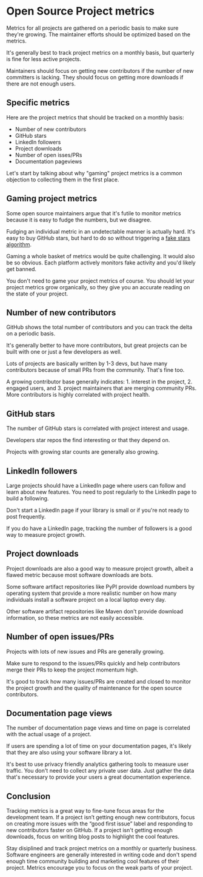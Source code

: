 # Open Source Project metrics

Metrics for all projects are gathered on a periodic basis to make sure they're growing.  The maintainer efforts should be optimized based on the metrics.

It's generally best to track project metrics on a monthly basis, but quarterly is fine for less active projects.

Maintainers should focus on getting new contributors if the number of new committers is lacking.  They should focus on getting more downloads if there are not enough users.

## Specific metrics

Here are the project metrics that should be tracked on a monthly basis:

* Number of new contributors
* GitHub stars
* LinkedIn followers
* Project downloads
* Number of open isses/PRs
* Documentation pageviews

Let's start by talking about why "gaming" project metrics is a common objection to collecting them in the first place.

## Gaming project metrics

Some open source maintainers argue that it's futile to monitor metrics because it is easy to fudge the numbers, but we disagree.

Fudging an individual metric in an undetectable manner is actually hard.  It's easy to buy GitHub stars, but hard to do so without triggering a [fake stars algorithm](https://dagster.io/blog/fake-stars).

Gaming a whole basket of metrics would be quite challenging.  It would also be so obvious.  Each platform actively monitors fake activity and you'd likely get banned.

You don't need to game your project metrics of course.  You should let your project metrics grow organically, so they give you an accurate reading on the state of your project.

## Number of new contributors

GitHub shows the total number of contributors and you can track the delta on a periodic basis.

It's generally better to have more contributors, but great projects can be built with one or just a few developers as well.

Lots of projects are basically written by 1-3 devs, but have many contributors because of small PRs from the community.  That's fine too.

A growing contributor base generally indicates: 1. interest in the project, 2. engaged users, and 3. project maintainers that are merging community PRs.  More contributors is highly correlated with project health.

## GitHub stars

The number of GitHub stars is correlated with project interest and usage.

Developers star repos the find interesting or that they depend on.

Projects with growing star counts are generally also growing.

## LinkedIn followers

Large projects should have a LinkedIn page where users can follow and learn about new features.  You need to post regularly to the LinkedIn page to build a following.

Don't start a LinkedIn page if your library is small or if you're not ready to post frequently.

If you do have a LinkedIn page, tracking the number of followers is a good way to measure project growth.

## Project downloads

Project downloads are also a good way to measure project growth, albeit a flawed metric because most software downloads are bots.

Some software artifact repositories like PyPI provide download numbers by operating system that provide a more realistic number on how many individuals install a software project on a local laptop every day.

Other software artifact repositories like Maven don't provide download information, so these metrics are not easily accessible.

## Number of open issues/PRs

Projects with lots of new issues and PRs are generally growing.

Make sure to respond to the issues/PRs quickly and help contributors merge their PRs to keep the project momentum high.

It's good to track how many issues/PRs are created and closed to monitor the project growth and the quality of maintenance for the open source contributors.

## Documentation page views

The number of documentation page views and time on page is correlated with the actual usage of a project.

If users are spending a lot of time on your documentation pages, it's likely that they are also using your software library a lot.

It's best to use privacy friendly analytics gathering tools to measure user traffic.  You don't need to collect any private user data.  Just gather the data that's necessary to provide your users a great documentation experience.

## Conclusion

Tracking metrics is a great way to fine-tune focus areas for the development team. If a project isn’t getting enough new contributors, focus on creating more issues with the “good first issue” label and responding to new contributors faster on GitHub.  If a project isn't getting enough downloads, focus on writing blog posts to highlight the cool features.

Stay disiplined and track project metrics on a monthly or quarterly business.  Software engineers are generally interested in writing code and don't spend enough time community building and marketing cool features of their project.  Metrics encourage you to focus on the weak parts of your project.

